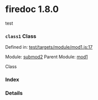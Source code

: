 
# firedoc 1.8.0

test

### `class1` Class


Defined in: [test/targets/module/mod1.js:17](../files/test/targets/module/mod1.js.js)

Module: [submod2](../modules/submod2.md)
Parent Module: [mod1](../modules/mod1.md)




Class

### Index







### Details




